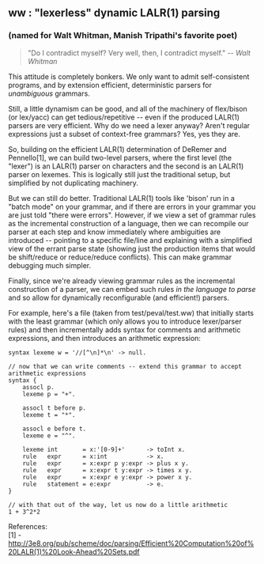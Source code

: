 <h2>ww : "lexerless" dynamic LALR(1) parsing</h2>
<h3>(named for Walt Whitman, Manish Tripathi's favorite poet)</h3>

> "Do I contradict myself?  Very well, then, I contradict myself." -- *Walt Whitman*

This attitude is completely bonkers.  We only want to admit self-consistent programs, and by extension efficient, deterministic parsers for _unambiguous_ grammars.

Still, a little dynamism can be good, and all of the machinery of flex/bison (or lex/yacc) can get tedious/repetitive -- even if the produced LALR(1) parsers are very efficient.  Why do we need a lexer anyway?  Aren't regular expressions just a subset of context-free grammars?  Yes, yes they are.

So, building on the efficient LALR(1) determination of DeRemer and Pennello[1], we can build two-level parsers, where the first level (the "lexer") is an LALR(1) parser on characters and the second is an LALR(1) parser on lexemes.  This is logically still just the traditional setup, but simplified by not duplicating machinery.

But we can still do better.  Traditional LALR(1) tools like 'bison' run in a "batch mode" on your grammar, and if there are errors in your grammar you are just told "there were errors".  However, if we view a set of grammar rules as the incremental construction of a language, then we can recompile our parser at each step and know immediately where ambiguities are introduced -- pointing to a specific file/line and explaining with a simplified view of the errant parse state (showing just the production items that would be shift/reduce or reduce/reduce conflicts).  This can make grammar debugging much simpler.

Finally, since we're already viewing grammar rules as the incremental construction of a parser, we can embed such rules _in the language to parse_ and so allow for dynamically reconfigurable (and efficient!) parsers.

For example, here's a file (taken from test/peval/test.ww) that initially starts with the least grammar (which only allows you to introduce lexer/parser rules) and then incrementally adds syntax for comments and arithmetic expressions, and then introduces an arithmetic expression:

```
syntax lexeme w = '//[^\n]*\n' -> null.

// now that we can write comments -- extend this grammar to accept arithmetic expressions
syntax {
	assocl p.
	lexeme p = "+".
	
	assocl t before p.
	lexeme t = "*".
	
	assocl e before t.
	lexeme e = "^".
	
	lexeme int       = x:'[0-9]+'      -> toInt x.
	rule   expr      = x:int           -> x.
	rule   expr      = x:expr p y:expr -> plus x y.
	rule   expr      = x:expr t y:expr -> times x y.
	rule   expr      = x:expr e y:expr -> power x y.
	rule   statement = e:expr          -> e.
}

// with that out of the way, let us now do a little arithmetic
1 + 3^2*2
```

References:<br/>
[1] - http://3e8.org/pub/scheme/doc/parsing/Efficient%20Computation%20of%20LALR(1)%20Look-Ahead%20Sets.pdf
